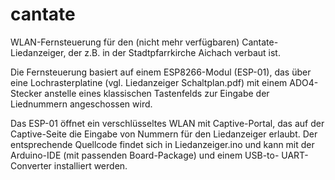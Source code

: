 # cantate
WLAN-Fernsteuerung für den (nicht mehr verfügbaren) Cantate-Liedanzeiger, der z.B. in der 
Stadtpfarrkirche Aichach verbaut ist.

Die Fernsteuerung basiert auf einem ESP8266-Modul (ESP-01), das über eine Lochrasterplatine 
(vgl. Liedanzeiger Schaltplan.pdf) mit einem ADO4-Stecker anstelle eines klassischen Tastenfelds
zur Eingabe der Liednummern angeschossen wird.

Das ESP-01 öffnet ein verschlüsseltes WLAN mit Captive-Portal, das auf der Captive-Seite die 
Eingabe von Nummern für den Liedanzeiger erlaubt. Der entsprechende Quellcode findet sich in 
Liedanzeiger.ino und kann mit der Arduino-IDE (mit passenden Board-Package) und einem USB-to-
UART-Converter installiert werden.